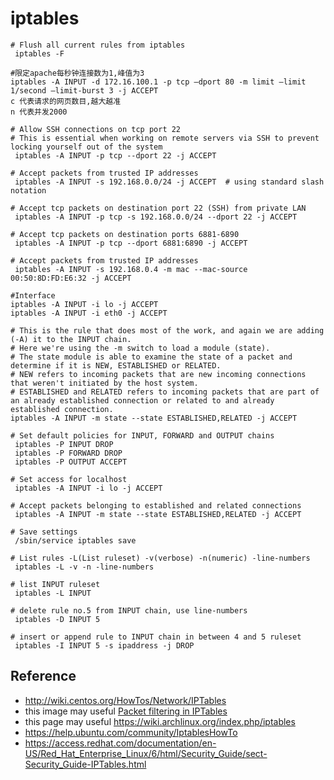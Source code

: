 # iptables

```
# Flush all current rules from iptables
 iptables -F

#限定apache每秒钟连接数为1,峰值为3
iptables -A INPUT -d 172.16.100.1 -p tcp –dport 80 -m limit –limit 1/second –limit-burst 3 -j ACCEPT
c 代表请求的网页数目,越大越准
n 代表并发2000

# Allow SSH connections on tcp port 22
# This is essential when working on remote servers via SSH to prevent locking yourself out of the system
 iptables -A INPUT -p tcp --dport 22 -j ACCEPT

# Accept packets from trusted IP addresses
 iptables -A INPUT -s 192.168.0.0/24 -j ACCEPT  # using standard slash notation

# Accept tcp packets on destination port 22 (SSH) from private LAN
 iptables -A INPUT -p tcp -s 192.168.0.0/24 --dport 22 -j ACCEPT

# Accept tcp packets on destination ports 6881-6890
 iptables -A INPUT -p tcp --dport 6881:6890 -j ACCEPT

# Accept packets from trusted IP addresses
 iptables -A INPUT -s 192.168.0.4 -m mac --mac-source 00:50:8D:FD:E6:32 -j ACCEPT

#Interface
iptables -A INPUT -i lo -j ACCEPT
iptables -A INPUT -i eth0 -j ACCEPT

# This is the rule that does most of the work, and again we are adding (-A) it to the INPUT chain.
# Here we're using the -m switch to load a module (state).
# The state module is able to examine the state of a packet and determine if it is NEW, ESTABLISHED or RELATED.
# NEW refers to incoming packets that are new incoming connections that weren't initiated by the host system.
# ESTABLISHED and RELATED refers to incoming packets that are part of an already established connection or related to and already established connection.
iptables -A INPUT -m state --state ESTABLISHED,RELATED -j ACCEPT

# Set default policies for INPUT, FORWARD and OUTPUT chains
 iptables -P INPUT DROP
 iptables -P FORWARD DROP
 iptables -P OUTPUT ACCEPT

# Set access for localhost
 iptables -A INPUT -i lo -j ACCEPT

# Accept packets belonging to established and related connections
 iptables -A INPUT -m state --state ESTABLISHED,RELATED -j ACCEPT

# Save settings
 /sbin/service iptables save

# List rules -L(List ruleset) -v(verbose) -n(numeric) -line-numbers
 iptables -L -v -n -line-numbers

# list INPUT ruleset
 iptables -L INPUT

# delete rule no.5 from INPUT chain, use line-numbers
 iptables -D INPUT 5

# insert or append rule to INPUT chain in between 4 and 5 ruleset
 iptables -I INPUT 5 -s ipaddress -j DROP

```

## Reference
- http://wiki.centos.org/HowTos/Network/IPTables
- this image may useful [Packet filtering in IPTables](https://access.redhat.com/documentation/en-US/Red_Hat_Enterprise_Linux/6/html/Security_Guide/images/iptables_small.png)
- this page may useful https://wiki.archlinux.org/index.php/iptables
- https://help.ubuntu.com/community/IptablesHowTo
- https://access.redhat.com/documentation/en-US/Red_Hat_Enterprise_Linux/6/html/Security_Guide/sect-Security_Guide-IPTables.html


